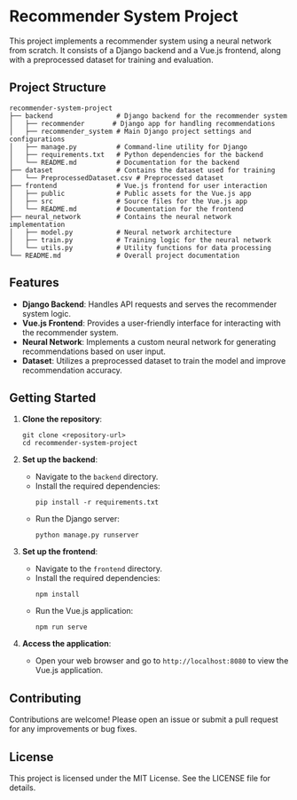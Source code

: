 # Recommender System Project

This project implements a recommender system using a neural network from scratch. It consists of a Django backend and a Vue.js frontend, along with a preprocessed dataset for training and evaluation.

## Project Structure

```
recommender-system-project
├── backend                # Django backend for the recommender system
│   ├── recommender       # Django app for handling recommendations
│   ├── recommender_system # Main Django project settings and configurations
│   ├── manage.py          # Command-line utility for Django
│   ├── requirements.txt   # Python dependencies for the backend
│   └── README.md          # Documentation for the backend
├── dataset                # Contains the dataset used for training
│   └── PreprocessedDataset.csv # Preprocessed dataset
├── frontend               # Vue.js frontend for user interaction
│   ├── public             # Public assets for the Vue.js app
│   ├── src                # Source files for the Vue.js app
│   └── README.md          # Documentation for the frontend
├── neural_network         # Contains the neural network implementation
│   ├── model.py           # Neural network architecture
│   ├── train.py           # Training logic for the neural network
│   └── utils.py           # Utility functions for data processing
└── README.md              # Overall project documentation
```

## Features

- **Django Backend**: Handles API requests and serves the recommender system logic.
- **Vue.js Frontend**: Provides a user-friendly interface for interacting with the recommender system.
- **Neural Network**: Implements a custom neural network for generating recommendations based on user input.
- **Dataset**: Utilizes a preprocessed dataset to train the model and improve recommendation accuracy.

## Getting Started

1. **Clone the repository**:
   ```
   git clone <repository-url>
   cd recommender-system-project
   ```

2. **Set up the backend**:
   - Navigate to the `backend` directory.
   - Install the required dependencies:
     ```
     pip install -r requirements.txt
     ```
   - Run the Django server:
     ```
     python manage.py runserver
     ```

3. **Set up the frontend**:
   - Navigate to the `frontend` directory.
   - Install the required dependencies:
     ```
     npm install
     ```
   - Run the Vue.js application:
     ```
     npm run serve
     ```

4. **Access the application**:
   - Open your web browser and go to `http://localhost:8080` to view the Vue.js application.

## Contributing

Contributions are welcome! Please open an issue or submit a pull request for any improvements or bug fixes.

## License

This project is licensed under the MIT License. See the LICENSE file for details.